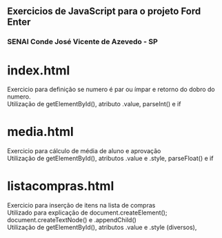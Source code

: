 ## Exercicios de JavaScript para o projeto Ford Enter <br>
### SENAI Conde José Vicente de Azevedo - SP

# index.html
Exercicio para definição se numero é par ou ímpar e retorno do dobro do numero.<br>
Utilização de getElementById(), atributo .value, parseInt() e if

# media.html
Exercicio para cálculo de média de aluno e aprovação<br>
Utilização de getElementById(), atributos .value e .style, parseFloat() e if

# listacompras.html
Exercicio para inserção de itens na lista de compras<br>
Utilizado para explicação de document.createElement(); document.createTextNode() e .appendChild()<br>
Utilização de getElementById(), atributos .value e .style (diversos), 

